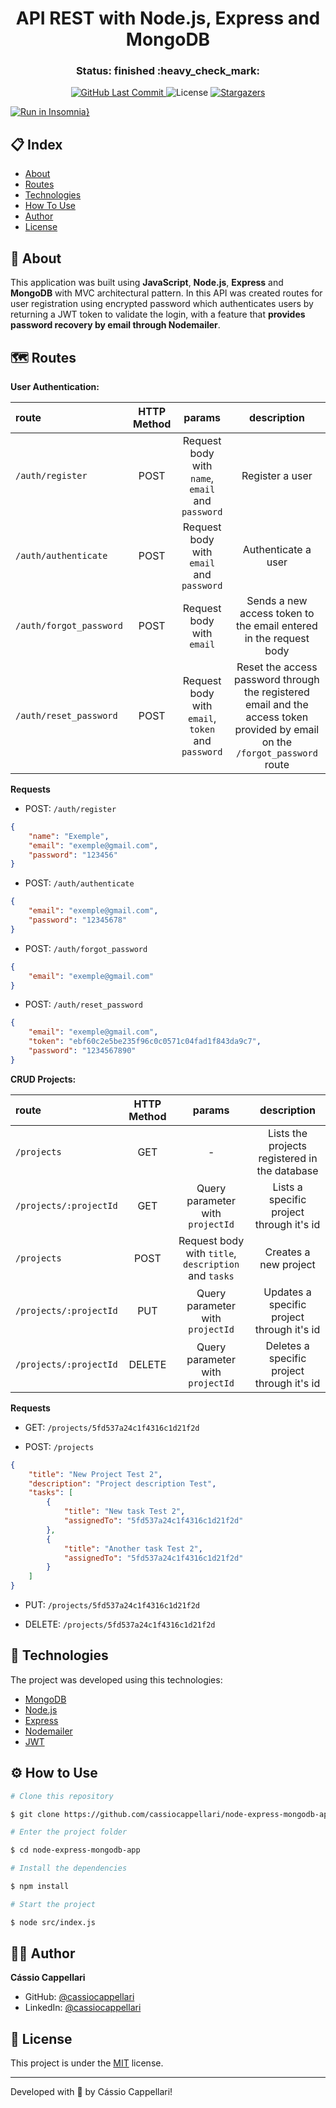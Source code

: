 <h1 align="center">API REST with Node.js, Express and MongoDB</h1>

<h3 align="center"> 
	Status: finished :heavy_check_mark:
</h3>

<p align="center">
<a href="https://github.com/cassiocappellari/node-express-mongodb-app/commits/main">
	<img alt="GitHub Last Commit" src="https://img.shields.io/github/last-commit/cassiocappellari/node-express-mongodb-app/main?color=black">
</a>
    
<img alt="License" src="https://img.shields.io/badge/license-MIT-black">

<a href="https://github.com/cassiocappellari/node-express-mongodb-app/stargazers">
	<img alt="Stargazers" src="https://img.shields.io/github/stars/cassiocappellari/node-express-mongodb-app?style=social">
</a>
</p>

[![Run in Insomnia}](https://insomnia.rest/images/run.svg)](https://insomnia.rest/run/?label=%20node-express-mongodb-app&uri=https%3A%2F%2Fraw.githubusercontent.com%2Fcassiocappellari%2Fnode-express-mongodb-app%2Fmain%2FInsomnia-All_2020-12-20)

## 📋 Index

- [About](#-about)
- [Routes](#-routes)
- [Technologies](#-technologies)
- [How To Use](#-how-to-use)
- [Author](#-author)
- [License](#-license)

## 🚀 About

This application was built using **JavaScript**, **Node.js**, **Express** and **MongoDB** with MVC architectural pattern. In this API was created routes for user registration using encrypted password which authenticates users by returning a JWT token to validate the login, with a feature that **provides password recovery by email through Nodemailer**.

## 🗺️ Routes

**User Authentication:**

|route|HTTP Method|params|description
|:---|:---:|:---:|:---:
|`/auth/register`|POST|Request body with `name`, `email` and `password`|Register a user
|`/auth/authenticate`|POST|Request body with `email` and `password`|Authenticate a user
|`/auth/forgot_password`|POST|Request body with `email`|Sends a new access token to the email entered in the request body
|`/auth/reset_password`|POST|Request body with `email`, `token` and `password`|Reset the access password through the registered email and the access token provided by email on the `/forgot_password` route

**Requests**

- POST: `/auth/register`
```json
{
	"name": "Exemple",
	"email": "exemple@gmail.com",
	"password": "123456"
}
```

- POST: `/auth/authenticate`
```json
{
	"email": "exemple@gmail.com",
	"password": "12345678"
}
```

- POST: `/auth/forgot_password`
```json
{
	"email": "exemple@gmail.com"
}
```

- POST: `/auth/reset_password`
```json
{
	"email": "exemple@gmail.com",
	"token": "ebf60c2e5be235f96c0c0571c04fad1f843da9c7",
	"password": "1234567890"
}
```

**CRUD Projects:**

|route|HTTP Method|params|description
|:---|:---:|:---:|:---:
|`/projects`|GET| - |Lists the projects registered in the database
|`/projects/:projectId`|GET|Query parameter with `projectId`|Lists a specific project through it's id
|`/projects`|POST|Request body with `title`, `description` and `tasks`|Creates a new project
|`/projects/:projectId`|PUT|Query parameter with `projectId`|Updates a specific project through it's id
|`/projects/:projectId`|DELETE|Query parameter with `projectId`|Deletes a specific project through it's id

**Requests**

- GET: `/projects/5fd537a24c1f4316c1d21f2d`

- POST: `/projects`
```json
{
	"title": "New Project Test 2",
	"description": "Project description Test",
	"tasks": [
		{
			"title": "New task Test 2",
			"assignedTo": "5fd537a24c1f4316c1d21f2d"
		},
		{
			"title": "Another task Test 2",
			"assignedTo": "5fd537a24c1f4316c1d21f2d"
		}
	]
}
```

- PUT: `/projects/5fd537a24c1f4316c1d21f2d`

- DELETE: `/projects/5fd537a24c1f4316c1d21f2d`

## 🤖 Technologies

The project was developed using this technologies:

- [MongoDB](https://www.mongodb.com/)
- [Node.js](https://nodejs.org/en/)
- [Express](https://expressjs.com/)
- [Nodemailer](https://nodemailer.com/about/)
- [JWT](https://www.npmjs.com/package/jsonwebtoken)

## ⚙ How to Use

```bash
# Clone this repository

$ git clone https://github.com/cassiocappellari/node-express-mongodb-app.git

# Enter the project folder

$ cd node-express-mongodb-app

# Install the dependencies

$ npm install

# Start the project

$ node src/index.js

```

## 👨‍🚀 Author

**Cássio Cappellari**

- GitHub: [@cassiocappellari](https://github.com/cassiocappellari)
- LinkedIn: [@cassiocappellari](https://www.linkedin.com/in/cassiocappellari/)

## 📝 License

This project is under the [MIT](./LICENSE) license.

---

Developed with 💚 by Cássio Cappellari!
